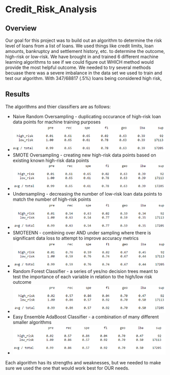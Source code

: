 # Credit_Risk_Analysis

## Overview
Our goal for this project was to build out an algorithm to determine the risk level of loans from a list of loans. We used things like credit limits, loan amounts, bankruptcy and settlement history, etc. to determine the outcome, high-risk or low-risk. We have brought in and trained 6 different machine learning algorithms to see if we could figure out WHICH method would provide the most helpful outcome. We needed to try several methods becuase there was a severe imbalance in the data set we used to train and test our algorithm. With 347/68817 (.5%) loans being considered high risk, 

## Results
The algorithms and thier classifiers are as follows:
- Naive Random Oversampling - duplicating occurance of high-risk loan data points for machine training purposes
- ![alt text](https://github.com/Jlew112/Credit_Risk_Analysis/blob/main/Challenge/NaiveRandomOversamplingClassificationReport.PNG?raw=true)
- SMOTE Oversampling - creating new high-risk data points based on existing known high-risk data points
- ![alt text](https://github.com/Jlew112/Credit_Risk_Analysis/blob/main/Challenge/SMOTEOversamplingClassificationReport.PNG?raw=true)
- Undersampling - decreasing the number of low-risk loan data points to match the number of high-risk points
- ![alt text](https://github.com/Jlew112/Credit_Risk_Analysis/blob/main/Challenge/UnderSamplingClassificationReport.PNG?raw=true)
- SMOTEENN - combining over AND under sampling where there is significant data loss to attempt to improve accuracy metrics
- ![alt text](https://github.com/Jlew112/Credit_Risk_Analysis/blob/main/Challenge/SMOTEENNClassificationReport.PNG?raw=true)
- Random Forest Classifier - a series of yes/no decision trees meant to test the importance of each variable in relation to the high/low risk outcome
- ![alt text](https://github.com/Jlew112/Credit_Risk_Analysis/blob/main/Challenge/RandomForestClassificationReport.PNG?raw=true)
- Easy Ensemble AdaBoost Classifier - a combination of many different smaller algorithms
- ![alt text](https://github.com/Jlew112/Credit_Risk_Analysis/blob/main/Challenge/EasyEnsembleClassiciationReport.PNG?raw=true)

Each algorithm has its strengths and weaknesses, but we needed to make sure we used the one that would work best for OUR needs. 
